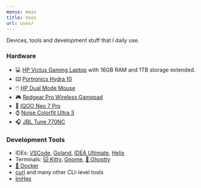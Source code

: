 ```yaml
---
menus: main
title: Uses
url: uses/
---
```


Devices, tools and development stuff that I daily use.

### Hardware

- 💻 [HP Victus Gaming Laptop](https://www.amazon.in/Processor-Geforce-Backlit-Keyboard-16-E0301Ax/dp/B09RX35BKN) with 16GB RAM and 1TB storage extended.
- ⌨️ [Portronics Hydra 10](https://www.portronics.com/products/hydra-10?variant=44067161080032)
- 🖱️ [HP Dual Mode Mouse](https://www.hp.com/in-en/shop/hp-dual-mode-mouse-6cr71aa.html)
- 🎮 [Redgear Pro Wireless Gamepad](https://www.amazon.in/Redgear-Pro-Wireless-Gamepad-Black/dp/B0756CLQWL)
- 📱 [IQOO Neo 7 Pro](https://www.iqoo.com/in/products/neo7pro)
- ⌚ [Noise Colorfit Ultra 3](https://www.gonoise.com/products/noise-colorfit-ultra-3-smartwatch)
- 🎧 [JBL Tune 770NC](https://in.jbl.com/noise-cancelling-headphones/TUNE770NC.html)

### Development Tools

- IDEs: [VSCode](https://code.visualstudio.com/), [Goland](https://www.jetbrains.com/go/), [IDEA Ultimate](https://www.jetbrains.com/idea/download/), [Helix](https://helix-editor.com/)
- Terminals: [🐱 Kitty](https://sw.kovidgoyal.net/kitty/), [Gnome](https://gitlab.gnome.org/GNOME/gnome-terminal), [👻 Ghostty](https://www.youtube.com/watch?v=l_qY2p0OH9A)
- [🐳 Docker](https://www.docker.com/)
- [curl](https://curl.se/) and many other CLI-level tools
- [ImHex](https://imhex.werwolv.net/)
